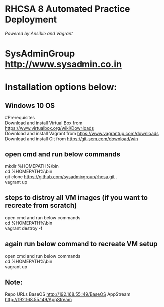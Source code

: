 # RHCSA 8 Automated Practice Deployment <br>
_Powered by Ansible and Vagrant_  <br>
# SysAdminGroup http://www.sysadmin.co.in <br>

# Installation options below: <br>
## Windows 10 OS <br>
#Prerequisites <br>
Download and install Virtual Box from https://www.virtualbox.org/wiki/Downloads <br>
Download and install Vagrant from https://www.vagrantup.com/downloads <br>
Download and install Git from https://git-scm.com/download/win <br>

## open cmd and run below commands 

mkdir %HOMEPATH%\bin <br>
cd %HOMEPATH%\bin <br>
git clone https://github.com/sysadmingroup/rhcsa.git . <br>
vagrant up <br>


## steps to distroy all VM images (if you want to recreate from scratch) <br>
open cmd and run below commands<br>
cd %HOMEPATH%\bin<br>
vagrant destroy -f<br>

## again run below command to recreate VM setup<br>
open cmd and run below commands<br>
cd %HOMEPATH%\bin<br>
vagrant up<br>

## Note:
Repo URLs
BaseOS http://192.168.55.149/BaseOS
AppStream http://192.168.55.149/AppStream 